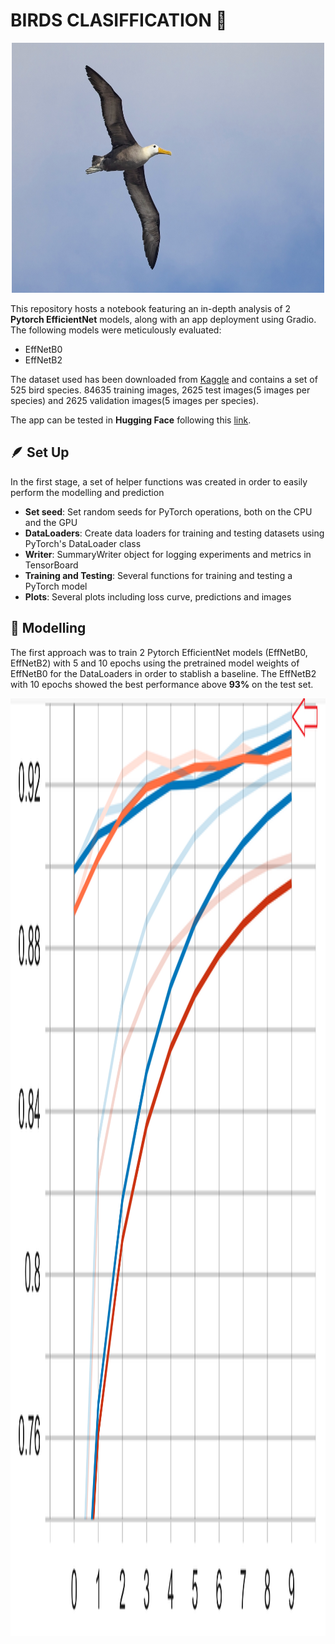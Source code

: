 # BIRDS CLASIFFICATION 🦅

<p align="center">
    <img src="images/sample_image.jpg" width="500" height="400"/>
</p>

This repository hosts a notebook featuring an in-depth analysis of 2 **Pytorch EfficientNet** models, along with an app deployment using Gradio. The following models were meticulously evaluated:

- EffNetB0
- EffNetB2

The dataset used has been downloaded from [Kaggle](https://www.kaggle.com/datasets/gpiosenka/100-bird-species) and contains a set of 525 bird species. 84635 training images, 2625 test images(5 images per species) and 2625 validation images(5 images per species).

The app can be tested in **Hugging Face** following this [link](https://huggingface.co/spaces/bmartinc80/birds_pytorch).

## 🪶 Set Up

In the first stage, a set of helper functions was created in order to easily perform the modelling and prediction

- **Set seed**: Set random seeds for PyTorch operations, both on the CPU and the GPU
- **DataLoaders**: Create data loaders for training and testing datasets using PyTorch's DataLoader class
- **Writer**: SummaryWriter object for logging experiments and metrics in TensorBoard
- **Training and Testing**: Several functions for training and testing a PyTorch model 
- **Plots**: Several plots including loss curve, predictions and images

## 📳 Modelling

The first approach was to train 2 Pytorch EfficientNet models (EffNetB0, EffNetB2) with 5 and 10 epochs using the pretrained model weights of EffNetB0 for the DataLoaders in order to stablish a baseline. The EffNetB2 with 10 epochs showed the best performance above **93%** on the test set.

<p align="center">
    <img src="images/accuracy.png" width="2400" height="1500"/>
</p>